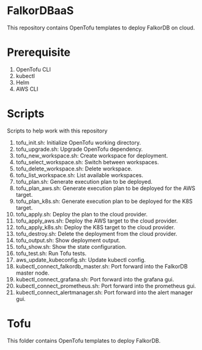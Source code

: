 # FalkorDBaaS

This repository contains OpenTofu templates to deploy FalkorDB on cloud.

# Prerequisite

1. OpenTofu CLI
2. kubectl
3. Helm
4. AWS CLI

# Scripts

Scripts to help work with this repository

1. tofu_init.sh: Initialize OpenTofu working directory.
2. tofu_upgrade.sh: Upgrade OpenTofu dependency.
3. tofu_new_workspace.sh: Create workspace for deployment.
4. tofu_select_workspace.sh: Switch between workspaces.
5. tofu_delete_workspace.sh: Delete workspace.
6. tofu_list_workspace.sh: List available workspaces.
7. tofu_plan.sh: Generate execution plan to be deployed.
7. tofu_plan_aws.sh: Generate execution plan to be deployed for the AWS target.
7. tofu_plan_k8s.sh: Generate execution plan to be deployed for the K8S target.
8. tofu_apply.sh: Deploy the plan to the cloud provider.
9. tofu_apply_aws.sh: Deploy the AWS target to the cloud provider.
10. tofu_apply_k8s.sh: Deploy the K8S target to the cloud provider.
11. tofu_destroy.sh: Delete the deployment from the cloud provider.
12. tofu_output.sh: Show deployment output.
13. tofu_show.sh: Show the state configuration.
14. tofu_test.sh: Run Tofu tests.
15. aws_update_kubeconfig.sh: Update kubectl config.
16. kubectl_connect_falkordb_master.sh: Port forward into the FalkorDB master node.
17. kubectl_connect_grafana.sh: Port forward into the grafana gui.
18. kubectl_connect_prometheus.sh: Port forward into the prometheus gui.
19. kubectl_connect_alertmanager.sh: Port forward into the alert manager gui.

# Tofu

This folder contains OpenTofu templates to deploy FalkorDB.